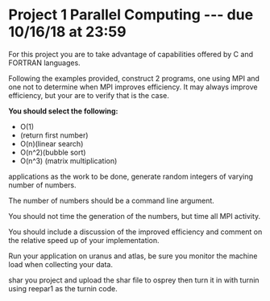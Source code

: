 # Project 1 Parallel Computing --- due 10/16/18 at 23:59

For this project you are to take advantage of capabilities offered by C and FORTRAN languages. 

Following the examples provided, construct 2 programs, one using MPI and one not to determine when MPI improves efficiency. It may always improve efficiency, but your are to verify that is the case. 

**You should select the following:**
- O(1)
- (return first number)
- O(n)(linear search)
- O(n^2)(bubble sort) 
- O(n^3) (matrix multiplication) 

applications as the work to be done, generate random integers of varying number of numbers.  

The number of numbers should be a command line argument. 

You should not time the generation of the numbers, but time all MPI activity. 

You should include a discussion of the improved efficiency and comment on the relative speed up of your implementation. 

Run your application on uranus and atlas, be sure you monitor the machine load when collecting your data. 

shar you project and upload the shar file to osprey then turn it in with turnin using reepar1 as the turnin code.
